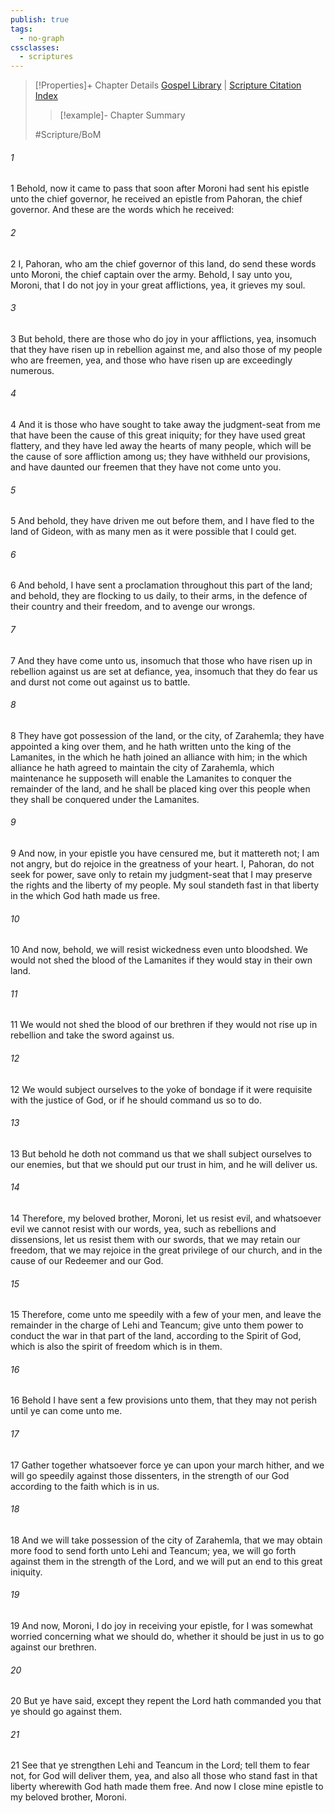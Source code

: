 ```yaml
---
publish: true
tags:
  - no-graph
cssclasses:
  - scriptures
---
```

>[!Properties]+ Chapter Details
>[Gospel Library](https://churchofjesuschrist.org/study/scriptures/bofm/alma/61?lang=eng)    |    [Scripture Citation Index](https://scriptures.byu.edu/#0d53d::c0d53d)
>>[!example]- Chapter Summary
>> 
> 
>
>#Scripture/BoM
###### 1
1 Behold, now it came to pass that soon after Moroni had sent his epistle unto the chief governor, he received an epistle from Pahoran, the chief governor. And these are the words which he received:
###### 2
2 I, Pahoran, who am the chief governor of this land, do send these words unto Moroni, the chief captain over the army. Behold, I say unto you, Moroni, that I do not joy in your great afflictions, yea, it grieves my soul.
###### 3
3 But behold, there are those who do joy in your afflictions, yea, insomuch that they have risen up in rebellion against me, and also those of my people who are freemen, yea, and those who have risen up are exceedingly numerous.
###### 4
4 And it is those who have sought to take away the judgment-seat from me that have been the cause of this great iniquity; for they have used great flattery, and they have led away the hearts of many people, which will be the cause of sore affliction among us; they have withheld our provisions, and have daunted our freemen that they have not come unto you.
###### 5
5 And behold, they have driven me out before them, and I have fled to the land of Gideon, with as many men as it were possible that I could get.
###### 6
6 And behold, I have sent a proclamation throughout this part of the land; and behold, they are flocking to us daily, to their arms, in the defence of their country and their freedom, and to avenge our wrongs.
###### 7
7 And they have come unto us, insomuch that those who have risen up in rebellion against us are set at defiance, yea, insomuch that they do fear us and durst not come out against us to battle.
###### 8
8 They have got possession of the land, or the city, of Zarahemla; they have appointed a king over them, and he hath written unto the king of the Lamanites, in the which he hath joined an alliance with him; in the which alliance he hath agreed to maintain the city of Zarahemla, which maintenance he supposeth will enable the Lamanites to conquer the remainder of the land, and he shall be placed king over this people when they shall be conquered under the Lamanites.
###### 9
9 And now, in your epistle you have censured me, but it mattereth not; I am not angry, but do rejoice in the greatness of your heart. I, Pahoran, do not seek for power, save only to retain my judgment-seat that I may preserve the rights and the liberty of my people. My soul standeth fast in that liberty in the which God hath made us free.
###### 10
10 And now, behold, we will resist wickedness even unto bloodshed. We would not shed the blood of the Lamanites if they would stay in their own land.
###### 11
11 We would not shed the blood of our brethren if they would not rise up in rebellion and take the sword against us.
###### 12
12 We would subject ourselves to the yoke of bondage if it were requisite with the justice of God, or if he should command us so to do.
###### 13
13 But behold he doth not command us that we shall subject ourselves to our enemies, but that we should put our trust in him, and he will deliver us.
###### 14
14 Therefore, my beloved brother, Moroni, let us resist evil, and whatsoever evil we cannot resist with our words, yea, such as rebellions and dissensions, let us resist them with our swords, that we may retain our freedom, that we may rejoice in the great privilege of our church, and in the cause of our Redeemer and our God.
###### 15
15 Therefore, come unto me speedily with a few of your men, and leave the remainder in the charge of Lehi and Teancum; give unto them power to conduct the war in that part of the land, according to the Spirit of God, which is also the spirit of freedom which is in them.
###### 16
16 Behold I have sent a few provisions unto them, that they may not perish until ye can come unto me.
###### 17
17 Gather together whatsoever force ye can upon your march hither, and we will go speedily against those dissenters, in the strength of our God according to the faith which is in us.
###### 18
18 And we will take possession of the city of Zarahemla, that we may obtain more food to send forth unto Lehi and Teancum; yea, we will go forth against them in the strength of the Lord, and we will put an end to this great iniquity.
###### 19
19 And now, Moroni, I do joy in receiving your epistle, for I was somewhat worried concerning what we should do, whether it should be just in us to go against our brethren.
###### 20
20 But ye have said, except they repent the Lord hath commanded you that ye should go against them.
###### 21
21 See that ye strengthen Lehi and Teancum in the Lord; tell them to fear not, for God will deliver them, yea, and also all those who stand fast in that liberty wherewith God hath made them free. And now I close mine epistle to my beloved brother, Moroni.
